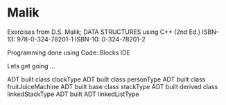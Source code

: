 # Malik

Exercises from D.S. Malik; DATA STRUCTURES using C++ (2nd Ed.)
ISBN-13: 978-0-324-78201-1
ISBN-10: 0-324-78201-2

Programming done using Code::Blocks IDE

Lets get going ...

ADT built class clockType
ADT built class personType 
ADT built class fruitJuiceMachine
ADT built base class stackType
ADT built derived class linkedStackType
ADT built ADT linkedListType

